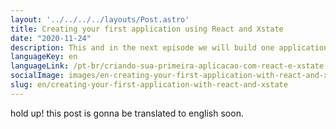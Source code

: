 ```yaml
---
layout: '../../../../layouts/Post.astro'
title: Creating your first application using React and Xstate
date: "2020-11-24"
description: This and in the next episode we will build one application using StateChart and Xstate.
languageKey: en
languageLink: /pt-br/criando-sua-primeira-aplicacao-com-react-e-xstate
socialImage: images/en-creating-your-first-application-with-react-and-xstate.png
slug: en/creating-your-first-application-with-react-and-xstate
---
```


hold up! this post is gonna be translated to english soon.